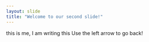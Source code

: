 ```yaml
---
layout: slide
title: "Welcome to our second slide!"
---
```

this is me, I am writing this
Use the left arrow to go back!
